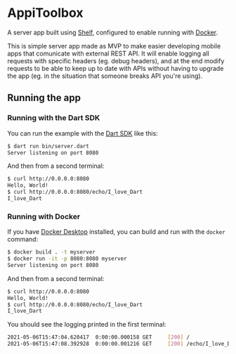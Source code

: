 # AppiToolbox

A server app built using [Shelf](https://pub.dev/packages/shelf),
configured to enable running with [Docker](https://www.docker.com/).

This is simple server app made as MVP to make easier developing mobile apps that comunicate with external REST API. It will enable logging all requests with specific headers (eg. debug headers), and at the end modify requests to be able to keep up to date with APIs without having to upgrade the app (eg. in the situation that someone breaks API you're using).

## Running the app

### Running with the Dart SDK

You can run the example with the [Dart SDK](https://dart.dev/get-dart)
like this:

```bash
$ dart run bin/server.dart
Server listening on port 8080
```

And then from a second terminal:

```bash
$ curl http://0.0.0.0:8080
Hello, World!
$ curl http://0.0.0.0:8080/echo/I_love_Dart
I_love_Dart
```

### Running with Docker

If you have [Docker Desktop](https://www.docker.com/get-started) installed, you
can build and run with the `docker` command:

```bash
$ docker build . -t myserver
$ docker run -it -p 8080:8080 myserver
Server listening on port 8080
```

And then from a second terminal:

```bash
$ curl http://0.0.0.0:8080
Hello, World!
$ curl http://0.0.0.0:8080/echo/I_love_Dart
I_love_Dart
```

You should see the logging printed in the first terminal:

```bash
2021-05-06T15:47:04.620417  0:00:00.000158 GET     [200] /
2021-05-06T15:47:08.392928  0:00:00.001216 GET     [200] /echo/I_love_Dart
```
